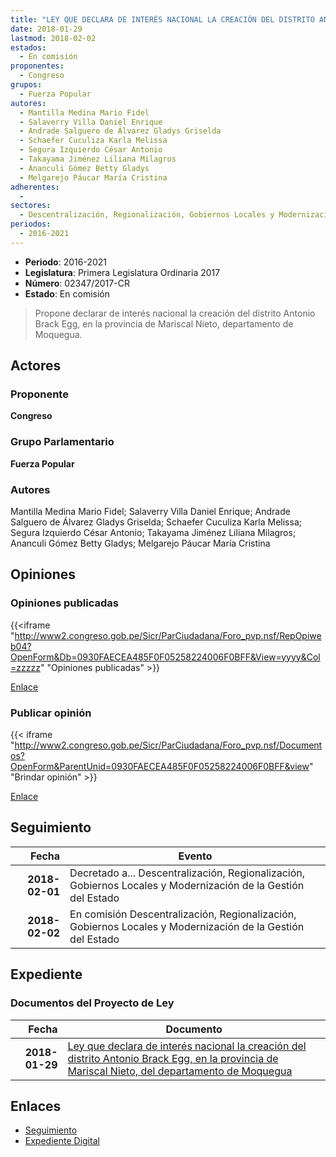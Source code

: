 ```yaml
---
title: "LEY QUE DECLARA DE INTERÉS NACIONAL LA CREACIÓN DEL DISTRITO ANTONIO BRACK EGG, EN LA PROVINCIA DE MARISCAL NIETO, DEL DEPARTAMENTO DE MOQUEGUA"
date: 2018-01-29
lastmod: 2018-02-02
estados: 
  - En comisión
proponentes: 
  - Congreso
grupos: 
  - Fuerza Popular
autores: 
  - Mantilla Medina Mario Fidel
  - Salaverry Villa Daniel Enrique
  - Andrade Salguero de Álvarez Gladys Griselda
  - Schaefer Cuculiza Karla Melissa
  - Segura Izquierdo César Antonio
  - Takayama Jiménez Liliana Milagros
  - Ananculi Gómez Betty Gladys
  - Melgarejo Páucar María Cristina
adherentes: 
  - 
sectores: 
  - Descentralización, Regionalización, Gobiernos Locales y Modernización de la Gestión del Estado
periodos: 
  - 2016-2021
---
```


- **Periodo**: 2016-2021
- **Legislatura**: Primera Legislatura Ordinaria 2017
- **Número**: 02347/2017-CR
- **Estado**: En comisión

> Propone declarar de interés nacional la creación del distrito Antonio Brack Egg, en la provincia de Mariscal Nieto, departamento de Moquegua.


## Actores

### Proponente

**Congreso**

### Grupo Parlamentario

**Fuerza Popular**

### Autores

Mantilla Medina Mario Fidel; Salaverry Villa Daniel Enrique; Andrade Salguero de Álvarez Gladys Griselda; Schaefer Cuculiza Karla Melissa; Segura Izquierdo César Antonio; Takayama Jiménez Liliana Milagros; Ananculi Gómez Betty Gladys; Melgarejo Páucar María Cristina


## Opiniones

### Opiniones publicadas

{{<iframe "http://www2.congreso.gob.pe/Sicr/ParCiudadana/Foro_pvp.nsf/RepOpiweb04?OpenForm&Db=0930FAECEA485F0F05258224006F0BFF&View=yyyy&Col=zzzzz" "Opiniones publicadas" >}}

[Enlace](http://www2.congreso.gob.pe/Sicr/ParCiudadana/Foro_pvp.nsf/RepOpiweb04?OpenForm&Db=0930FAECEA485F0F05258224006F0BFF&View=yyyy&Col=zzzzz)
### Publicar opinión

{{< iframe "http://www2.congreso.gob.pe/Sicr/ParCiudadana/Foro_pvp.nsf/Documentos?OpenForm&ParentUnid=0930FAECEA485F0F05258224006F0BFF&view" "Brindar opinión" >}}

[Enlace](http://www2.congreso.gob.pe/Sicr/ParCiudadana/Foro_pvp.nsf/Documentos?OpenForm&ParentUnid=0930FAECEA485F0F05258224006F0BFF&view)

## Seguimiento

| Fecha | Evento |
|------:|--------|
| **2018-02-01** | Decretado a... Descentralización, Regionalización, Gobiernos Locales y Modernización de la Gestión del Estado|
| **2018-02-02** | En comisión Descentralización, Regionalización, Gobiernos Locales y Modernización de la Gestión del Estado|


## Expediente


### Documentos del Proyecto de Ley

| Fecha | Documento |
|------:|--------|
| **2018-01-29** | [Ley que declara de interés nacional la creación del distrito Antonio Brack Egg, en la provincia de Mariscal Nieto, del departamento de Moquegua](http://www.leyes.congreso.gob.pe/Documentos/2016_2021/Proyectos_de_Ley_y_de_Resoluciones_Legislativas/PL0234720180129.pdf) |

## Enlaces 

- [Seguimiento](http://www2.congreso.gob.pe/Sicr/TraDocEstProc/CLProLey2016.nsf/f7fff46988ca05b1052578e100829cc7/5a3641c1cfef2c59052582240062f871?OpenDocument)
- [Expediente Digital](http://www2.congreso.gob.pe/Sicr/TraDocEstProc/CLProLey2016.nsf/f7fff46988ca05b1052578e100829cc7/5a3641c1cfef2c59052582240062f871?OpenDocument&Click=05257FB7005EB655.eb71d0cf91d8294e05256cdf006b5706/$Body/0.1C6C)
